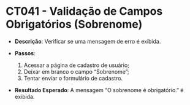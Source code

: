 # CT041 - Validação de Campos Obrigatórios (Sobrenome)

- **Descrição**: Verificar se uma mensagem de erro é exibida.

- **Passos**:
    1. Acessar a página de cadastro de usuário;
    2. Deixar em branco o campo “Sobrenome”;
    3. Tentar enviar o formulário de cadastro.

- **Resultado Esperado**: A mensagem “O sobrenome é obrigatório.” é exibida.